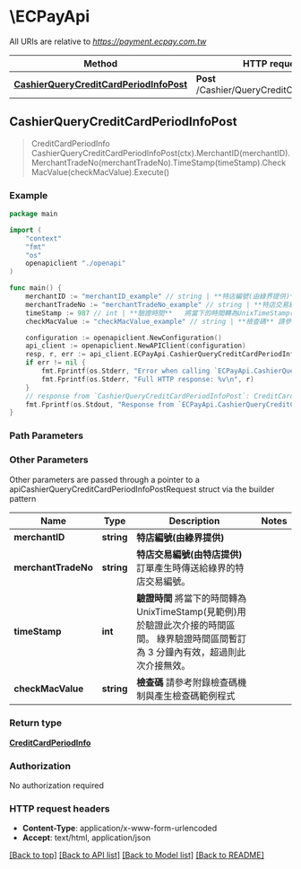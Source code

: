 # \ECPayApi

All URIs are relative to *https://payment.ecpay.com.tw*

Method | HTTP request | Description
------------- | ------------- | -------------
[**CashierQueryCreditCardPeriodInfoPost**](ECPayApi.md#CashierQueryCreditCardPeriodInfoPost) | **Post** /Cashier/QueryCreditCardPeriodInfo | 



## CashierQueryCreditCardPeriodInfoPost

> CreditCardPeriodInfo CashierQueryCreditCardPeriodInfoPost(ctx).MerchantID(merchantID).MerchantTradeNo(merchantTradeNo).TimeStamp(timeStamp).CheckMacValue(checkMacValue).Execute()



### Example

```go
package main

import (
    "context"
    "fmt"
    "os"
    openapiclient "./openapi"
)

func main() {
    merchantID := "merchantID_example" // string | **特店編號(由綠界提供)** 
    merchantTradeNo := "merchantTradeNo_example" // string | **特店交易編號(由特店提供)** 訂單產生時傳送給綠界的特店交易編號。 
    timeStamp := 987 // int | **驗證時間**   將當下的時間轉為UnixTimeStamp(見範例)用於驗證此次介接的時間區間。   綠界驗證時間區間暫訂為 3 分鐘內有效，超過則此次介接無效。   
    checkMacValue := "checkMacValue_example" // string | **檢查碼** 請參考附錄檢查碼機制與產生檢查碼範例程式 

    configuration := openapiclient.NewConfiguration()
    api_client := openapiclient.NewAPIClient(configuration)
    resp, r, err := api_client.ECPayApi.CashierQueryCreditCardPeriodInfoPost(context.Background(), merchantID, merchantTradeNo, timeStamp, checkMacValue).Execute()
    if err != nil {
        fmt.Fprintf(os.Stderr, "Error when calling `ECPayApi.CashierQueryCreditCardPeriodInfoPost``: %v\n", err)
        fmt.Fprintf(os.Stderr, "Full HTTP response: %v\n", r)
    }
    // response from `CashierQueryCreditCardPeriodInfoPost`: CreditCardPeriodInfo
    fmt.Fprintf(os.Stdout, "Response from `ECPayApi.CashierQueryCreditCardPeriodInfoPost`: %v\n", resp)
}
```

### Path Parameters



### Other Parameters

Other parameters are passed through a pointer to a apiCashierQueryCreditCardPeriodInfoPostRequest struct via the builder pattern


Name | Type | Description  | Notes
------------- | ------------- | ------------- | -------------
 **merchantID** | **string** | **特店編號(由綠界提供)**  | 
 **merchantTradeNo** | **string** | **特店交易編號(由特店提供)** 訂單產生時傳送給綠界的特店交易編號。  | 
 **timeStamp** | **int** | **驗證時間**   將當下的時間轉為UnixTimeStamp(見範例)用於驗證此次介接的時間區間。   綠界驗證時間區間暫訂為 3 分鐘內有效，超過則此次介接無效。    | 
 **checkMacValue** | **string** | **檢查碼** 請參考附錄檢查碼機制與產生檢查碼範例程式  | 

### Return type

[**CreditCardPeriodInfo**](CreditCardPeriodInfo.md)

### Authorization

No authorization required

### HTTP request headers

- **Content-Type**: application/x-www-form-urlencoded
- **Accept**: text/html, application/json

[[Back to top]](#) [[Back to API list]](../README.md#documentation-for-api-endpoints)
[[Back to Model list]](../README.md#documentation-for-models)
[[Back to README]](../README.md)

